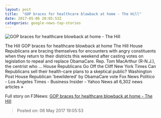 ```yaml
---
layout: post
title:  "GOP braces for healthcare blowback at home - The Hill"
date: 2017-05-06 20:05:53Z
categories: google-news-top-stories
---
```


![GOP braces for healthcare blowback at home - The Hill](http://thehill.com/sites/default/files/article_images/townhallbacklash_resist_033117getty.jpg)

The Hill GOP braces for healthcare blowback at home The Hill House Republicans are bracing themselves for encounters with angry constituents when they return to their districts this weekend after casting votes on legislation to repeal and replace ObamaCare. Rep. Tom MacArthur (R-N.J.), the centrist who ... House Republicans Go Off the Cliff New York Times Can Republicans sell their health-care plans to a skeptical public? Washington Post House Republican 'bewildered' by ObamaCare vote Fox News Politico - Los Angeles Times - Business Insider - Yahoo News all 6,302 news articles »


Full story on F3News: [GOP braces for healthcare blowback at home - The Hill](http://www.f3nws.com/n/HAsSSE)

> Posted on: 06 May 2017 19:05:53
